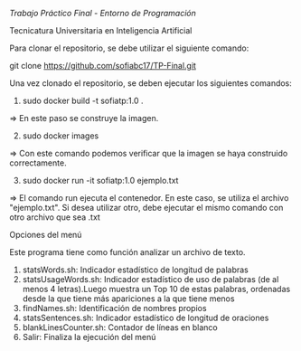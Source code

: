*Trabajo Práctico Final - Entorno de Programación*

Tecnicatura Universitaria en Inteligencia Artificial

Para clonar el repositorio, se debe utilizar el siguiente comando:

git clone https://github.com/sofiabc17/TP-Final.git

Una vez clonado el repositorio, se deben ejecutar los siguientes comandos:

1. sudo docker build -t sofiatp:1.0 .

=> En este paso se construye la imagen. 

2. sudo docker images

=> Con este comando podemos verificar que la imagen se haya construido correctamente.

3. sudo docker run -it sofiatp:1.0 ejemplo.txt

=> El comando run ejecuta el contenedor. En este caso, se utiliza el archivo "ejemplo.txt". Si desea utilizar otro, debe ejecutar el mismo comando con otro archivo que sea .txt

Opciones del menú

Este programa tiene como función analizar un archivo de texto.

1. statsWords.sh: Indicador estadístico de longitud de palabras
2. statsUsageWords.sh: Indicador estadístico de uso de palabras (de al menos 4 letras).Luego muestra un Top 10 de estas palabras, ordenadas desde la que tiene más apariciones a la que tiene menos
3. findNames.sh: Identificación de nombres propios
4. statsSentences.sh: Indicador estadístico de longitud de oraciones
5. blankLinesCounter.sh: Contador de líneas en blanco
6. Salir: Finaliza la ejecución del menú 
